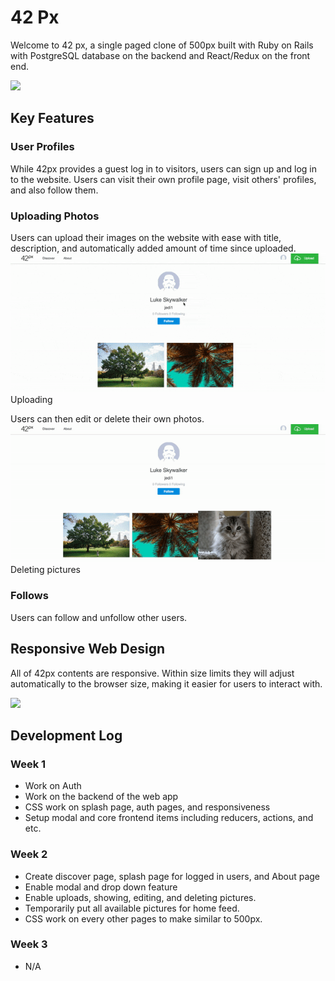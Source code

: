 # 42 Px

Welcome to 42 px, a single paged clone of 500px built with Ruby on Rails with PostgreSQL database on the backend and React/Redux on the front end.

<img src="screenshots/main.png"> 

## Key Features

### User Profiles
While 42px provides a guest log in to visitors, users can sign up and log in to the website.
Users can visit their own profile page, visit others' profiles, and also follow them.

### Uploading Photos
Users can upload their images on the website with ease with title, description, and automatically added amount of time since uploaded.
<img src="screenshots/uploadgif.gif"> <br/> Uploading

Users can then edit or delete their own photos.
<img src="screenshots/deletegif.gif"> <br/> Deleting pictures

### Follows
Users can follow and unfollow other users.

## Responsive Web Design
All of 42px contents are responsive. Within size limits they will adjust automatically to the browser size, making it easier for users to interact with.

<img src="screenshots/giphy.gif"> <br/>

## Development Log

### Week 1
* Work on Auth 
* Work on the backend of the web app
* CSS work on splash page, auth pages, and responsiveness
* Setup modal and core frontend items including reducers, actions, and etc.

### Week 2
* Create discover page, splash page for logged in users, and About page
* Enable modal and drop down feature
* Enable uploads, showing, editing, and deleting pictures.
* Temporarily put all available pictures for home feed.
* CSS work on every other pages to make similar to 500px.

### Week 3
* N/A